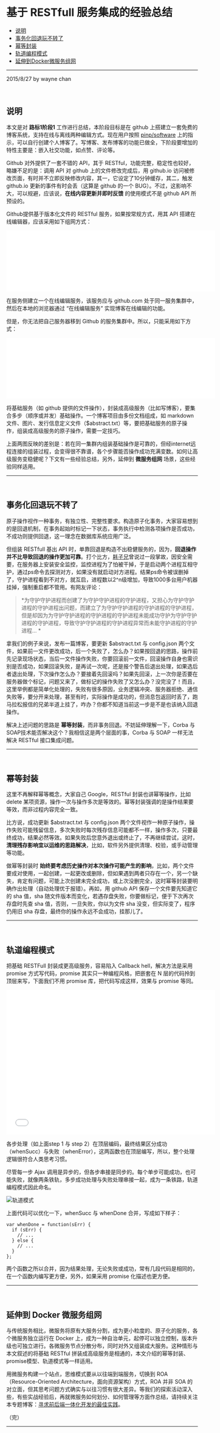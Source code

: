 ﻿基于 RESTfull 服务集成的经验总结
================================

 - [说明](#abstract)
 - [事务化回退玩不转了](#rollback)
 - [幂等封装](#idempotent)
 - [轨道编程模式](#railway)
 - [延伸到Docker微服务组网](#macroservice)

---
2015/8/27 by wayne chan

<a name="abstract"></a>&nbsp;

说明
----

本文是对 **路标1阶段1** 工作进行总结，本阶段目标是在  github 上搭建立一套免费的博客系统，支持在线与离线两种编辑方式。现在用户按照 [pinp/software](https://github.com/pinp/software) 上的指示，可以自行创建个人博客了。写博客、发布博客的功能已做全，下阶段要增加的特性主要是：嵌入社交功能，如点赞、评论等。

Github 对外提供了一套不错的 API，其于 RESTful，功能完整，稳定性也较好，略嫌不足的是：调用 API 对 github 上的文件修改完成后，用 github.io 访问被修改页面，有时并不立即反映修改内容，其一，它设定了10分钟缓存，其二，触发 github.io 更新的事件有时会丢（这算是 github 的一个 BUG）。不过，这影响不大，可以规避，应该说，**在线内容更新并即时反馈** 的使用模式不是 github API 所预设的。

Github提供基于版本化文件的 RESTful 服务，如果按常规方式，用其 API 搭建在线编辑器，应该采用如下组网方式：

<iframe frameborder="0" border="0" width="550" height="160" src="$$/detail/?size=0x0&no-sidebar=1#2"></iframe>

在服务侧建立一个在线编辑服务，该服务应与 github.com  处于同一服务集群中，然后在本地的浏览器通过 “在线编辑服务” 实现博客在线编辑的功能。

但是，你无法把自己服务器移到 Github 的服务集群中。所以，只能采用如下方式：

<iframe frameborder="0" border="0" width="550" height="160" src="$$/detail/?size=0x0&no-sidebar=1#1"></iframe>

将基础服务（如 github 提供的文件操作），封装成高级服务（比如写博客），要集合多步（顺序或并发）基础操作。一个博客项目由多份文档组成，如 markdown 文件、图片、发行信息定义文件（$abstract.txt）等，要把基础服务的原子操作，组装成高级服务的原子操作，需要一定技巧。

上面两图反映的差别是：若在同一集群内组装基础操作是可靠的，但经internet远程连接的组装过程，会变得很不靠谱，各个步骤能否操作成功充满变数。如何让高级服务变稳健呢？下文有一些经验总结，另外，延伸到 **微服务组网** 场景，这些经验同样适用。

---

<a name="rollback"></a>&nbsp;

事务化回退玩不转了
------------------

原子操作视作一种事务，有独立性、完整性要求。构造原子化事务，大家容易想到的是回退机制，在事务起始时标记一下状态，事务执行中检测各项操作是否成功，不成功则提供回退，这一理念在数据库系统应用广泛。

但组装 RESTfull 基出 API 时，单靠回退是构造不出稳健服务的，因为，**回退操作并不比导致回退的操作更加可靠**。打个比方，[耗子兄](http://weibo.com/haoel)曾说过一段掌故，因安全需要，在服务器上安装安全监控，监控进程为了怕被干掉，于是启动两个进程互相守护，通过ps命令去探测对方，如果没有就启动对方进程。结果ps命令被误删掉了，守护进程看到不对方，就互启，进程数以2^n级增加，导致1000多台用户机器挂掉，强制重启都不管用。有网友评论：

> *为守护守护进程而创建了为守护守护进程的守护进程，又担心为守护守护进程的守护进程出问题，而建立了为守护守护进程的守护进程的守护进程，但是却因为为守护守护进程的守护进程的守护进程未能成功守护为守护守护进程的守护进程，导致守护守护进程的守护进程异常而未能守护进程的守护进程... *

拿我们的例子来说，发布一篇博客，要更新 $abstract.txt 与 config.json 两个文件，如果前一文件更改成功，后一个失败了，怎么办？如果按回退的思路，操作前先记录现场状态，当后一文件操作失败，你要回滚前一文件，回滚操作自身也需识别是否成功，如果回滚失败，是再试一次呢，还是报个警告后退出处理，如果选后者退出处理，下次操作怎么办？要接着先回滚吗？如果先回滚，上一次你是否要在服务器做个标记，问题又来了，做标记的操作失败了又怎么办？没完没了！而且，这里举例都是简单化处理的，失败有很多原因，业务逻辑冲突、服务器拒绝、通信失败等，要分开来处理，甚至有时，实际操作是成功的，但消息包返回时丢了，跑马拉松报信的兄弟半道上挂了，咋办？你都不知道当前这一步是不是也该纳入回退操作。

解决上述问题的思路是 **幂等封装**，而非事务回退。不妨延伸理解一下，Corba 与 SOAP技术能否解决这个？我相信这是两个层面的事，Corba 与 SOAP 一样无法解决 RESTful 接口集成问题。
 
---

<a name="idempotent"></a>&nbsp;

幂等封装
--------

这里不再解释幂等概念，大家自己 Google，RESTful 封装也讲幂等操作，比如 delete 某项资源，操作一次与操作多次是等效的。幂等封装强调的是操作结果要等效，而非过程内容完全一致。

比方说，成功更新 $abstract.txt 与 config.json 两个文件视作一种原子操作，操作失败可能残留信息，多次失败时每次残存信息可能都不一样，操作多次，只要最终成功，结果必然等效。如果失败后您意外退出或终止了，不再继续尝试，这时，**清理残存影响宜以运维的思路解决**，比如，软件另外提供清理、校验，或手动管理等功能。

做幂等封装时 **始终要考虑历史操作对本次操作可能产生的影响**，比如，两个文件要成对使用，一起创建，一起更改或删除，但如果遇到两者只存在一个，另一个缺失，肯定有问题，可能上次创建未完全成功，或上次没删完全，这时幂等封装要明确作出处理（自动处理优于报错）。再如，用 github API 保存一个文件要先知道它的 sha 值，sha 随文件版本而变化，若遇存盘失败，你要做标记，便于下次再次存盘时先查 sha 值，否则，一旦失败，你以为文件 sha 没变，但实际变了，程序仍用旧 sha 存盘，最终你的操作永远不会成功，挂那儿了。

---

<a name="railway"></a>&nbsp;

轨道编程模式
------------

把基础 RESTFull 封装成更高级服务，容易陷入 Callback hell，解决方法是采用 promise 方式写代码，promise 其实只一种编程风格，把嵌套在 N 层的代码拎到顶层来写，下面我们不用 promise 库，把代码写成这样，效果与 promise 等同。

<iframe frameborder="0" border="0" width="550" height="380" src="$$/detail/?size=0x0&no-sidebar=1#3"></iframe>

各步处理（如上面step 1 与 step 2）在顶层编码，最终结果区分成功（whenSucc）与失败（whenError），这两函数也在顶层编写，所以，整个处理逻辑很符合人类思考习惯。

尽管每一步 Ajax 调用是异步的，但各步串接是同步的。每个单步可能成功，也可能失败，就像两条铁轨，多步成功处理与失败处理串接一起，成为一条铁路，轨道编程模式因此命名。

![轨道模式]($thumbnail.png)

上面代码可以优化一下，whenSucc 与 whenDone 合并，写成如下样子：

```
var whenDone = function(sErr) {
  if (sErr) {
    // ...
  } else {
    // ...
  }
};
```

两个函数之所以合并，因为结果处理，无论失败或成功，常有几段代码是相同的，在一个函数内编写更方便，另外，如果采用 promise 化描述也更方便。

---

<a name="macroservice"></a>&nbsp;

延伸到 Docker 微服务组网
----------------------

与传统服务相比，微服务将原有大服务分割，成为更小粒度的、原子化的服务，各个微服务独立运行在 Docker 上，成为一种自治单元，起停可以独立控制，版本升级也可独立进行。各微服务节点分散分布，同时对外又组装成大服务。这种情形与本文叙述的将基础 RESTful 拼装成高级服务是相通的，本文介绍的幂等封装、promise模型、轨道模式等一样适用。

用微服务构建一个站点，思维模式要从以往端到端服务，切换到 ROA （Resource-Oriented Architecture，面向资源架构）方式，ROA 并非 SOA 的对立面，但其思考问题方式确实与以往习惯有很大差异。等我们的探索活动深入些，有些实战经验后，再就微服务如何划分、如何管理等方面作总结，请持续关注本专题博客：<a target="_blank" href="https://best-practice.github.io/www/?opendoc=%2Fwww%2F%24%242015%2F%E5%AF%BB%E6%B1%82%E4%B8%80%E4%BD%93%E5%8C%96%E5%BC%80%E5%8F%91%E6%9C%80%E4%BD%B3%E5%AE%9E%E8%B7%B5.blog%2F">寻求前后端一体化开发的最佳实践</a>。

（完）

---

